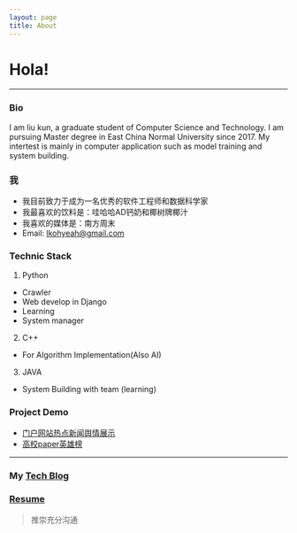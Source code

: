 ```yaml
---
layout: page
title: About
---
```


# Hola!
****

### Bio
I am liu kun, a graduate student of Computer Science and Technology. I am pursuing Master degree in East China Normal University since 2017. My intertest is mainly in computer application such as model training and system building.

### 我
* 我目前致力于成为一名优秀的软件工程师和数据科学家
* 我最喜欢的饮料是：哇哈哈AD钙奶和椰树牌椰汁
* 我喜欢的媒体是：南方周末
* Email: lkohyeah@gmail.com

### Technic Stack
1. Python 
  * Crawler
  * Web develop in Django
  * Learning
  * System manager
2. C++
  * For Algorithm Implementation(Also AI)
3. JAVA
  * System Building with team (learning)

### Project Demo
* [门户网站热点新闻舆情展示](http://115.159.108.164:8080/news/)
* [高校paper英雄榜](http://115.159.108.164:9080/researcher)

****

### My [Tech Blog](http://www.cnblogs.com/learn-to-rock/)

### [Resume](http://tofind.space/public/resume.pdf)

> 推崇充分沟通

